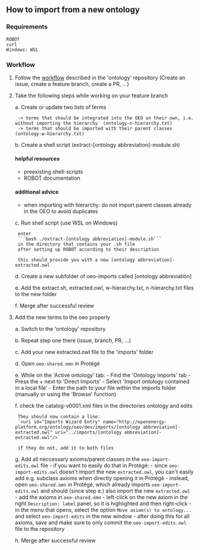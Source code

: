 ## How to import from a new ontology

### Requirements

    ROBOT
    curl
    Windows: WSL

### Workflow

1. Follow the [workflow](https://github.com/OpenEnergyPlatform/ontology/wiki/pull-request-workflow) described in the 'ontology' repository
    (Create an issue, create a feature branch, create a PR, ...)

2. Take the following steps while working on your feature branch

    a. Create or update two lists of terms

        -> terms that should be integrated into the OEO on their own, i.e. without importing the hierarchy  (ontology-n-hierarchy.txt)
        -> terms that should be imported with their parent classes    (ontology-w-hierarchy.txt)

    b. Create a shell script (extract-[ontology abbreviation]-module.sh)

    #### helpful resources

    - preexisting shell-scripts
    - ROBOT documentation

    #### additional advice

    - when importing with hierarchy: do not import parent classes already in the OEO to avoid duplicates

    c. Run shell script (use WSL on Windows)

        enter 
        ```bash ./extract-[ontology abbreviation]-module.sh```        
        in the directory that contains your .sh file
        after setting up ROBOT according to their description    

        this should provide you with a new [ontology abbreviation]-extracted.owl
    
    d. Create a new subfolder of oeo-imports called [ontology abbreviation]

    e. Add the extract.sh, extracted.owl, w-hierarchy.txt, n-hierarchy.txt files to the new folder
    
    f. Merge after successful review

3. Add the new terms to the oeo properly

    a. Switch to the 'ontology' repository

    b. Repeat step one there (issue, branch, PR, ...)

    c. Add your new extracted.owl file to the 'imports' folder

    d. Open `oeo-shared.omn` in Protégé

    e. While on the 'Active ontology' tab:
        - Find the 'Ontology imports' tab
        - Press the + next to 'Direct Imports'
        - Select 'Import ontology contained in a local file' 
        - Enter the path to your file within the imports folder (manually or using the 'Browse' function)
    
    f. check the catalog-v0001.xml files in the directories ontology and edits

        They should now contain a line: 
        `<uri id="Imports Wizard Entry" name="http://openenergy-platform.org/ontology/oeo/dev/imports/[ontology abbreviation]-extracted.owl" uri="../imports/[ontology abbreviation]-extracted.owl"/>`

        if they do not, add it to both files
        
    g. Add all neccessary axioms/parent classes in the `oeo-import-edits.owl` file
        - if you want to easily do that in Protégé:
            - since `oeo-import-edits.owl` doesn't import the new `extracted.owl`, you can't easily add e.g. subclass axioms when directly opening it in Protégé
            - instead, open `oeo-shared.omn` in Protégé, which already imports `oeo-import-edits.owl` and should (since step e.) also import the new `extracted.owl`
            - add the axioms in `oeo-shared.omn`
                - left-click on the new axiom in the right `Description: label` panel, so it is highlighted and then right-click
                - in the menu that opens, select the option `Move axiom(s) to ontology...` and select `oeo-import-edits` in the new window
            - after doing this for all axioms, save and make sure to only commit the `oeo-import-edits.owl` file to the repository

    h. Merge after successful review